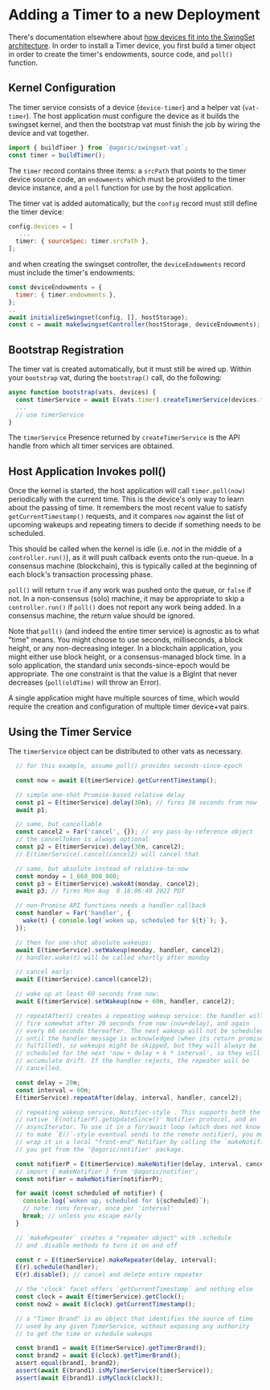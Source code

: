 # Adding a Timer to a new Deployment

There's documentation elsewhere about [how devices fit into the SwingSet
architecture](devices.md). In order to install a Timer device, you first build
a timer object in order to create the timer's endowments, source code, and
`poll()` function.

## Kernel Configuration

The timer service consists of a device (`device-timer`) and a helper vat (`vat-timer`). The host application must configure the device as it builds the swingset kernel, and then the bootstrap vat must finish the job by wiring the device and vat together.

```js
import { buildTimer } from `@agoric/swingset-vat`;
const timer = buildTimer();
```

The `timer` record contains three items: a `srcPath` that points to the timer device source code, an `endowments` which must be provided to the timer device instance, and a `poll` function for use by the host application.

The timer vat is added automatically, but the `config` record must still define the timer device:

```js
config.devices = [
   ...
  timer: { sourceSpec: timer.srcPath },
];
```

and when creating the swingset controller, the `deviceEndowments` record must include the timer's endowments:

```js
const deviceEndowments = {
  timer: { timer.endowments },
};
..
await initializeSwingset(config, [], hostStorage);
const c = await makeSwingsetController(hostStorage, deviceEndowments);
```

## Bootstrap Registration

The timer vat is created automatically, but it must still be wired up. Within your `bootstrap` vat, during the `bootstrap()` call, do the following:

```js
async function bootstrap(vats, devices) {
  const timerService = await E(vats.timer).createTimerService(devices.timer);
  ...
  // use timerService
}
```

The `timerService` Presence returned by `createTimerService` is the API handle from which all timer services are obtained.

## Host Application Invokes poll()

Once the kernel is started, the host application will call `timer.poll(now)` periodically with the current time. This is the device's only way to learn about the passing of time. It remembers the most recent value to satisfy `getCurrentTimestamp()` requests, and it compares `now` against the list of upcoming wakeups and repeating timers to decide if something needs to be scheduled.

This should be called when the kernel is idle (i.e. *not* in the middle of a `controller.run()`), as it will push callback events onto the run-queue. In a consensus machine (blockchain), this is typically called at the beginning of each block's transaction processing phase.

`poll()` will return `true` if any work was pushed onto the queue, or `false` if not. In a non-consensus (solo)  machine, it may be appropriate to skip a `controller.run()` if `poll()` does not report any work being added. In a consensus machine, the return value should be ignored.

Note that `poll()` (and indeed the entire timer service) is agnostic as to what "time" means. You might choose to use seconds, milliseconds, a block height, or any non-decreasing integer. In a blockchain application, you might either use block height, or a consensus-managed block time. In a solo application, the standard unix seconds-since-epoch would be appropriate. The one constraint is that the value is a BigInt that never decreases (`poll(oldTime)` will throw an Error).

A single application might have multiple sources of time, which would require the creation and configuration of multiple timer device+vat pairs.

## Using the Timer Service

The `timerService` object can be distributed to other vats as necessary.

```js
  // for this example, assume poll() provides seconds-since-epoch

  const now = await E(timerService).getCurrentTimestamp();

  // simple one-shot Promise-based relative delay
  const p1 = E(timerService).delay(30n); // fires 30 seconds from now
  await p1;

  // same, but cancellable
  const cancel2 = Far('cancel', {}); // any pass-by-reference object
  // the cancelToken is always optional
  const p2 = E(timerService).delay(30n, cancel2);
  // E(timerService).cancel(cancel2) will cancel that

  // same, but absolute instead of relative-to-now
  const monday = 1_660_000_000;
  const p3 = E(timerService).wakeAt(monday, cancel2);
  await p3; // fires Mon Aug  8 16:06:40 2022 PDT

  // non-Promise API functions needs a handler callback
  const handler = Far('handler', {
    wake(t) { console.log(`woken up, scheduled for ${t}`); },
  });

  // then for one-shot absolute wakeups:
  await E(timerService).setWakeup(monday, handler, cancel2);
  // handler.wake(t) will be called shortly after monday

  // cancel early:
  await E(timerService).cancel(cancel2);

  // wake up at least 60 seconds from now:
  await E(timerService).setWakeup(now + 60n, handler, cancel2);

  // repeatAfter() creates a repeating wakeup service: the handler will
  // fire somewhat after 20 seconds from now (now+delay), and again
  // every 60 seconds thereafter. The next wakeup will not be scheduled
  // until the handler message is acknowledged (when its return promise is
  // fulfilled), so wakeups might be skipped, but they will always be
  // scheduled for the next 'now + delay + k * interval', so they will not
  // accumulate drift. If the handler rejects, the repeater will be
  // cancelled.

  const delay = 20n;
  const interval = 60n;
  E(timerService).repeatAfter(delay, interval, handler, cancel2);

  // repeating wakeup service, Notifier-style . This supports both the
  // native 'E(notifierP).getUpdateSince()' Notifier protocol, and an
  // asyncIterator. To use it in a for/await loop (which does not know how
  // to make `E()`-style eventual sends to the remote notifier), you must
  // wrap it in a local "front-end" Notifier by calling the `makeNotifier()`
  // you get from the '@agoric/notifier' package.

  const notifierP = E(timerService).makeNotifier(delay, interval, cancel2);
  // import { makeNotifier } from '@agoric/notifier';
  const notifier = makeNotifier(notifierP);

  for await (const scheduled of notifier) {
    console.log(`woken up, scheduled for ${scheduled}`);
    // note: runs forever, once per 'interval'
    break; // unless you escape early
  }

  // `makeRepeater` creates a "repeater object" with .schedule
  // and .disable methods to turn it on and off

  const r = E(timerService).makeRepeater(delay, interval);
  E(r).schedule(handler);
  E(r).disable(); // cancel and delete entire repeater

  // the 'clock' facet offers `getCurrentTimestamp` and nothing else
  const clock = await E(timerService).getClock();
  const now2 = await E(clock).getCurrentTimestamp();

  // a "Timer Brand" is an object that identifies the source of time
  // used by any given TimerService, without exposing any authority
  // to get the time or schedule wakeups

  const brand1 = await E(timerService).getTimerBrand();
  const brand2 = await E(clock).getTimerBrand();
  assert.equal(brand1, brand2);
  assert(await E(brand1).isMyTimerService(timerService));
  assert(await E(brand1).isMyClock(clock));
```
